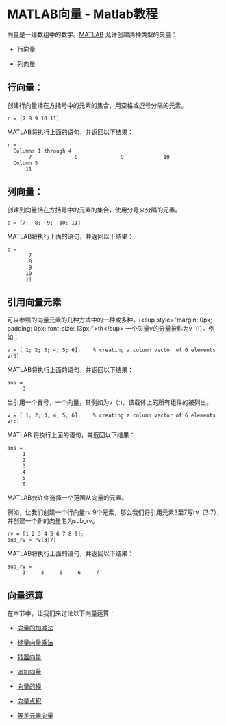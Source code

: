 # MATLAB向量 - Matlab教程

向量是一维数组中的数字。[MATLAB](http://www.yiibai.com/matlab) 允许创建两种类型的矢量：

*   行向量

*   列向量

## 行向量：

创建行向量括在方括号中的元素的集合，用空格或逗号分隔的元素。

```
r = [7 8 9 10 11]
```

MATLAB将执行上面的语句，并返回以下结果：

```
r =
  Columns 1 through 4
       7              8              9             10       
  Column 5
      11    

```

## 列向量：

创建列向量括在方括号中的元素的集合，使用分号来分隔的元素。

```
c = [7;  8;  9;  10; 11]
```

MATLAB将执行上面的语句，并返回以下结果：

```
c =
       7       
       8       
       9       
      10       
      11  

```

## 引用向量元素

可以参照的向量元素的几种方式中的一种或多种。i&lt;sup style="margin: 0px; padding: 0px; font-size: 13px;"&gt;th&lt;/sup&gt; 一个矢量v的分量被称为v（i）。例如：

```
v = [ 1; 2; 3; 4; 5; 6];	% creating a column vector of 6 elements
v(3)
```

MATLAB将执行上面的语句，并返回以下结果：

```
ans =
     3 

```

当引用一个冒号，一个向量，其例如为v（:)，该载体上的所有组件的被列出。

```
v = [ 1; 2; 3; 4; 5; 6];	% creating a column vector of 6 elements
v(:)
```

MATLAB 将执行上面的语句，并返回以下结果：

```
ans =
     1
     2
     3
     4
     5
     6

```

MATLAB允许你选择一个范围从向量的元素。

例如，让我们创建一个行向量rv 9个元素，那么我们将引用元素3至7写rv（3:7），并创建一个新的向量名为sub_rv。

```
rv = [1 2 3 4 5 6 7 8 9];
sub_rv = rv(3:7)
```

MATLAB将执行上面的语句，并返回以下结果：

```
sub_rv =
     3     4     5     6     7

```

## 向量运算

在本节中，让我们来讨论以下向量运算：

*   [向量的加减法](http://www.yiibai.com/matlab/matlab_vector_add_subtract.html "Addition and Subtraction of Vectors")

*   [标量向量乘法](http://www.yiibai.com/matlab/matlab_vector_scalar_multiplication.html "Scalar Multiplication of Vectors")

*   [转置向量](http://www.yiibai.com/matlab/matlab_vector_transpose.html "Transpose of a Vector")

*   [追加向量](http://www.yiibai.com/matlab/matlab_vector_appending.html "Appending Vectors")

*   [向量的模](http://www.yiibai.com/matlab/matlab_vector_magnitude.html "Magnitude of a Vector")

*   [向量点积](http://www.yiibai.com/matlab/matlab_vector_dot_product.html "Vector Dot Product")

*   [等差元素向量](http://www.yiibai.com/matlab/matlab_vector_uniformly_spaced.html "Vectors with Uniformly Spaced Elements")

